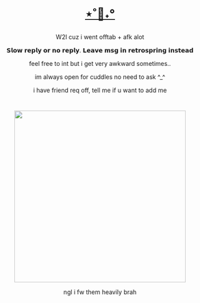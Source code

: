 <h1 align="center"></[](i)>


[⋆˚🐾˖° ](https://rentry.org/subear)


</h1>


  
<p align="center"> W2I cuz i went offtab + afk alot 

<p align="center"> 𝗦𝗹𝗼𝘄 𝗿𝗲𝗽𝗹𝘆 𝗼𝗿 𝗻𝗼 𝗿𝗲𝗽𝗹𝘆. 𝗟𝗲𝗮𝘃𝗲 𝗺𝘀𝗴 𝗶𝗻 𝗿𝗲𝘁𝗿𝗼𝘀𝗽𝗿𝗶𝗻𝗴 𝗶𝗻𝘀𝘁𝗲𝗮𝗱 

<p align="center"> feel free to int but i get very awkward sometimes..
    
<p align="center"> im always open for cuddles no need to ask ^_^

<p align="center"> i have friend req off, tell me if u want to add me 



<h1 align="center"></[](h)>

</h1>
  
<p align="center"><img src="https://i.imgur.com/tbVtc79.png" width="400">
<p align="center"> ngl i fw them heavily brah
